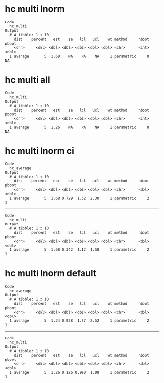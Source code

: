 # hc multi lnorm

    Code
      hc_multi
    Output
      # A tibble: 1 x 10
        dist    percent   est    se   lcl   ucl    wt method     nboot pboot
        <chr>     <dbl> <dbl> <dbl> <dbl> <dbl> <dbl> <chr>      <int> <dbl>
      1 average       5  1.68    NA    NA    NA     1 parametric     0    NA

# hc multi all

    Code
      hc_multi
    Output
      # A tibble: 1 x 10
        dist    percent   est    se   lcl   ucl    wt method     nboot pboot
        <chr>     <dbl> <dbl> <dbl> <dbl> <dbl> <dbl> <chr>      <int> <dbl>
      1 average       5  1.26    NA    NA    NA     1 parametric     0    NA

# hc multi lnorm ci

    Code
      hc_average
    Output
      # A tibble: 1 x 10
        dist    percent   est    se   lcl   ucl    wt method     nboot pboot
        <chr>     <dbl> <dbl> <dbl> <dbl> <dbl> <dbl> <chr>      <dbl> <dbl>
      1 average       5  1.68 0.729  1.32  2.30     1 parametric     2     1

---

    Code
      hc_multi
    Output
      # A tibble: 1 x 10
        dist    percent   est    se   lcl   ucl    wt method     nboot pboot
        <chr>     <dbl> <dbl> <dbl> <dbl> <dbl> <dbl> <chr>      <dbl> <dbl>
      1 average       5  1.68 0.342  1.12  1.58     1 parametric     2     1

# hc multi lnorm default

    Code
      hc_average
    Output
      # A tibble: 1 x 10
        dist    percent   est    se   lcl   ucl    wt method     nboot pboot
        <chr>     <dbl> <dbl> <dbl> <dbl> <dbl> <dbl> <chr>      <dbl> <dbl>
      1 average       5  1.24 0.928  1.27  2.52     1 parametric     2     1

---

    Code
      hc_multi
    Output
      # A tibble: 1 x 10
        dist    percent   est    se   lcl   ucl    wt method     nboot pboot
        <chr>     <dbl> <dbl> <dbl> <dbl> <dbl> <dbl> <chr>      <dbl> <dbl>
      1 average       5  1.26 0.126 0.920  1.09     1 parametric     2     1

